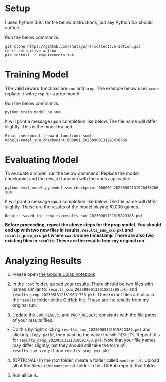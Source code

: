 # Setup

I used Python 3.9.1 for the below instructions, but any Python 3.x should suffice.

Run the below commands:

```
git clone https://github.com/shatayu/rl-collective-action.git
cd rl-collective-action
pip install -r requirements.txt
```

# Training Model

The valid reward functions are `sum` and `prop`. The example below uses `sum` - replace it with `prop` for a prop model

Run the below commands:

`python train_model.py sum`

It will print a message upon completion like below. The file name will differ slightly. This is the model trained:

```
Final checkpoint (reward function: sum): models/model_sum_checkpoint_000001_20230909131920478766
```

# Evaluating Model

To evaluate a model, run the below command. Replace the model checkpoint and the reward function with the ones applicable:

```
python eval_model.py model_sum_checkpoint_000001_20230909131920478766 sum
```

It will print a message upon completion like below. The file name will differ slightly. These are the results of the model playing 10,000 games.

```
Results saved in: results/results_sum_20230909132015823385.pkl
```

**Before proceeding, repeat the above steps for the prop model. You should end up with two new files in results, `results_sum_xxx.pkl` and `results_prop_xxx.pkl` where `xxx` is some timestamp. There are also two existing files in `results`. These are the results from my original run.**

# Analyzing Results

1. Please open [the Google Colab notebook](https://colab.research.google.com/drive/11mIDYlcyS_HlXv5UrVmvVIMZUxGKoDSc#scrollTo=qLOyYJU8xJdk)

2. In the `root` folder, upload your results. There should be two files with names similar to: `results_sum_20230909132015823385.pkl` and `results_prop_20230513121319691750.pkl`. These exact files are also in the `results` folder of the GitHub file. These are the results from my original run.

3. Update the `SUM_RESULTS` and `PROP_RESULTS` constants with the file paths of your results files. 

* Do this by right clicking `results_sum_20230909132015823385.pkl` and clicking `"Copy path"`, then pasting the value for `SUM_RESULTS`. Repeat this for `results_prop_20230513121319691750.pkl`. Note that your file names may differ slightly, but they should still take the form of `results_sum_xxx.pkl` and `results_prop_xxx.pkl`

4. (OPTIONAL) In the root folder, create a folder called `montserrat`. Upload all of the files in the `montserrat` folder in this GitHub repo to that folder.

5. Run all cells.